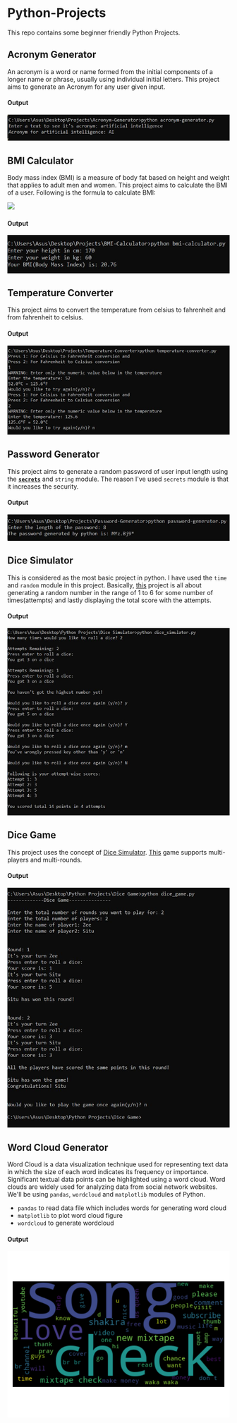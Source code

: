# Python-Projects
This repo contains some beginner friendly Python Projects. 
## Acronym Generator
An acronym is a word or name formed from the initial components of a longer name or phrase, usually using individual initial letters. This project aims to generate an Acronym for any user given input.
#### Output 
![](Acronym-Generator/output.JPG)
## BMI Calculator
Body mass index (BMI) is a measure of body fat based on height and weight that applies to adult men and women. This project aims to calculate the BMI of a user. Following is the formula to calculate BMI:  

![](https://www.thelifeinsuranceblog.com/wp-content/uploads/2017/04/calculation_formula.png)
#### Output 
![](BMI-Calculator/output.JPG)
## Temperature Converter
This project aims to convert the temperature from celsius to fahrenheit and from fahrenheit to celsius.
#### Output 
![](Temperature-Converter/output.JPG)
## Password Generator
This project aims to generate a random password of user input length using the [**`secrets`**](https://docs.python.org/3/library/secrets.html) and `string` module. The reason I've used `secrets` module is that it increases the security. 
#### Output 
![](Password-Generator/output.JPG)
## Dice Simulator
This is considered as the most basic project in python. I have used the `time` and `random` module in this project. Basically, [this](Dice-Simulator) project is all about generating a random number in the range of 1 to 6 for some number of times(attempts) and lastly displaying the total score with the attempts.    
#### Output 
![](Dice-Simulator/output.JPG)
## Dice Game
This project uses the concept of [Dice Simulator](Dice-Simulator/dice_simulator.py). [This](Dice-Game) game supports multi-players and multi-rounds.    
#### Output 
![](Dice-Game/output.JPG)
## Word Cloud Generator
Word Cloud is a data visualization technique used for representing text data in which the size of each word indicates its frequency or importance. Significant textual data points can be highlighted using a word cloud. Word clouds are widely used for analyzing data from social network websites. We'll be using `pandas`, `wordcloud` and `matplotlib` modules of Python.  
- `pandas` to read data file which includes words for generating word cloud
- `matplotlib` to plot word cloud figure
- `wordcloud` to generate wordcloud
#### Output 
![](Word-Cloud/output.PNG)

